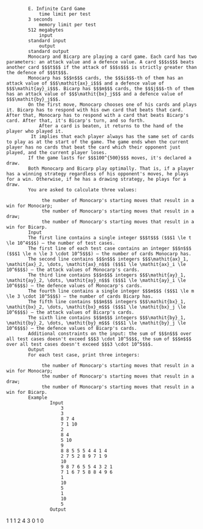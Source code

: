 			E. Infinite Card Game
				time limit per test
			3 seconds
				memory limit per test
			512 megabytes
				input
			standard input
				output
			standard output
			Monocarp and Bicarp are playing a card game. Each card has two parameters: an attack value and a defence value. A card $$$s$$$ beats another card $$$t$$$ if the attack of $$$s$$$ is strictly greater than the defence of $$$t$$$.
			Monocarp has $$$n$$$ cards, the $$$i$$$-th of them has an attack value of $$$\mathit{ax}_i$$$ and a defence value of $$$\mathit{ay}_i$$$. Bicarp has $$$m$$$ cards, the $$$j$$$-th of them has an attack value of $$$\mathit{bx}_j$$$ and a defence value of $$$\mathit{by}_j$$$.
			On the first move, Monocarp chooses one of his cards and plays it. Bicarp has to respond with his own card that beats that card. After that, Monocarp has to respond with a card that beats Bicarp's card. After that, it's Bicarp's turn, and so forth.
				After a card is beaten, it returns to the hand of the player who played it.
			 It implies that each player always has the same set of cards to play as at the start of the game. The game ends when the current player has no cards that beat the card which their opponent just played, and the current player loses.
			If the game lasts for $$$100^{500}$$$ moves, it's declared a draw.
			Both Monocarp and Bicarp play optimally. That is, if a player has a winning strategy regardless of his opponent's moves, he plays for a win. Otherwise, if he has a drawing strategy, he plays for a draw.
			You are asked to calculate three values: 
			 
				 the number of Monocarp's starting moves that result in a win for Monocarp; 
				 the number of Monocarp's starting moves that result in a draw; 
				 the number of Monocarp's starting moves that result in a win for Bicarp. 
			Input
			The first line contains a single integer $$$t$$$ ($$$1 \le t \le 10^4$$$) — the number of test cases.
			The first line of each test case contains an integer $$$n$$$ ($$$1 \le n \le 3 \cdot 10^5$$$) — the number of cards Monocarp has.
			The second line contains $$$n$$$ integers $$$\mathit{ax}_1, \mathit{ax}_2, \dots, \mathit{ax}_n$$$ ($$$1 \le \mathit{ax}_i \le 10^6$$$) — the attack values of Monocarp's cards.
			The third line contains $$$n$$$ integers $$$\mathit{ay}_1, \mathit{ay}_2, \dots, \mathit{ay}_n$$$ ($$$1 \le \mathit{ay}_i \le 10^6$$$) — the defence values of Monocarp's cards.
			The fourth line contains a single integer $$$m$$$ ($$$1 \le m \le 3 \cdot 10^5$$$) — the number of cards Bicarp has.
			The fifth line contains $$$m$$$ integers $$$\mathit{bx}_1, \mathit{bx}_2, \dots, \mathit{bx}_m$$$ ($$$1 \le \mathit{bx}_j \le 10^6$$$) — the attack values of Bicarp's cards.
			The sixth line contains $$$m$$$ integers $$$\mathit{by}_1, \mathit{by}_2, \dots, \mathit{by}_m$$$ ($$$1 \le \mathit{by}_j \le 10^6$$$) — the defence values of Bicarp's cards.
			Additional constraints on the input: the sum of $$$n$$$ over all test cases doesn't exceed $$$3 \cdot 10^5$$$, the sum of $$$m$$$ over all test cases doesn't exceed $$$3 \cdot 10^5$$$.
			Output
			For each test case, print three integers: 
			 
				 the number of Monocarp's starting moves that result in a win for Monocarp; 
				 the number of Monocarp's starting moves that result in a draw; 
				 the number of Monocarp's starting moves that result in a win for Bicarp. 
			Example
					Input
						3
						3
						8 7 4
						7 1 10
						2
						8 4
						5 10
						9
						8 8 5 5 5 4 4 1 4
						2 7 5 2 8 9 7 1 9
						10
						9 8 7 6 5 5 4 3 2 1
						7 1 6 7 5 8 8 4 9 6
						1
						10
						5
						1
						10
						5
					Output
					
1 1 1
2 4 3
0 1 0


